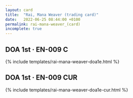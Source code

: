 ```yaml
---
layout: card
title:  "Rai, Mana Weaver (trading card)"
date:   2022-06-25 08:44:00 +0100
permalink: rai-mana-weaver_(card)
incomplete: true
---
```


## DOA 1st &middot; EN-009 C

{% include templates/rai-mana-weaver-doa1e.html %}


## DOA 1st &middot; EN-009 CUR

{% include templates/rai-mana-weaver-doa1e-cur.html %}
